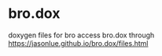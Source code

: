 # bro.dox
doxygen files for bro
access bro.dox through
  https://jasonlue.github.io/bro.dox/files.html
  
